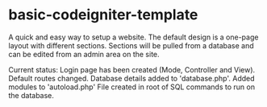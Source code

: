 # basic-codeigniter-template

A quick and easy way to setup a website. The default design is a one-page layout with different sections. Sections will be pulled from a database and can be edited from an admin area on the site.

Current status: 
  Login page has been created (Mode, Controller and View). 
  Default routes changed.
  Database details added to 'database.php'.
  Added modules to 'autoload.php'
  File created in root of SQL commands to run on the database.
